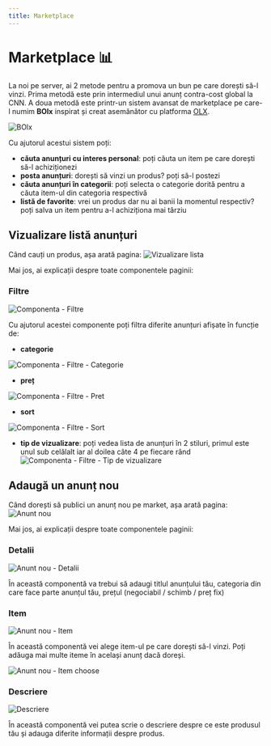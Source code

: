 ```yaml
---
title: Marketplace
---
```


# Marketplace 📊
La noi pe server, ai 2 metode pentru a promova un bun pe care dorești să-l vinzi. Prima metodă este prin intermediul unui anunț contra-cost global la CNN. A doua metodă este printr-un sistem avansat de marketplace pe care-l numim **BOlx** inspirat și creat asemănător cu platforma [OLX](https://olx.ro/).

![BOlx](https://i.imgur.com/8PRkKDv.png "BOlx")

Cu ajutorul acestui sistem poți:
- **căuta anunțuri cu interes personal**: poți căuta un item pe care dorești să-l achiziționezi
- **posta anunțuri**: dorești să vinzi un produs? poți să-l postezi
- **căuta anunțuri în categorii**: poți selecta o categorie dorită pentru a căuta item-ul din categoria respectivă
- **listă de favorite**: vrei un produs dar nu ai banii la momentul respectiv? poți salva un item pentru a-l achiziționa mai târziu

## Vizualizare listă anunțuri
Când cauți un produs, așa arată pagina:
![Vizualizare lista](https://i.imgur.com/LtqOqAs.png "Vizualizare lista")

Mai jos, ai explicații despre toate componentele paginii:
### Filtre
![Componenta - Filtre](https://i.imgur.com/3yUkUHE.png "Componenta - Filtre")

Cu ajutorul acestei componente poți filtra diferite anunțuri afișate în funcție de:
- **categorie**

![Componenta - Filtre - Categorie](https://i.imgur.com/2FJlKD9.png "Componenta - Filtre - Categorie")

- **preț**

![Componenta - Filtre - Pret](https://i.imgur.com/AApfoy5.png "Componenta - Filtre - Pret")

- **sort**

![Componenta - Filtre - Sort](https://i.imgur.com/76CFhq8.png "Componenta - Filtre - Sort")

- **tip de vizualizare**: poți vedea lista de anunțuri în 2 stiluri, primul este unul sub celălalt iar al doilea câte 4 pe fiecare rând
![Componenta - Filtre - Tip de vizualizare](https://i.imgur.com/rSouY0e.png "Componenta - Filtre - Tip de vizualizare")

## Adaugă un anunț nou
Când dorești să publici un anunț nou pe market, așa arată pagina:
![Anunt nou](https://i.imgur.com/YUmVOvq.png "Anunt nou")

Mai jos, ai explicații despre toate componentele paginii:
### Detalii
![Anunt nou - Detalii](https://i.imgur.com/iJr8noF.png "Anunt nou - Detalii")

În această componentă va trebui să adaugi titlul anunțului tău, categoria din care face parte anunțul tău, prețul (negociabil / schimb / preț fix)

### Item
![Anunt nou - Item](https://i.imgur.com/Wie2gyF.png)

În această componentă vei alege item-ul pe care dorești să-l vinzi. Poți adăuga mai multe iteme în același anunț dacă doreși.

![Anunt nou - Item choose](https://i.imgur.com/x4osxsC.png "Anunt nou - Item choose")

### Descriere
![Descriere](https://i.imgur.com/pqX1oOP.png "Descriere")

În această componentă vei putea scrie o descriere despre ce este produsul tău și adauga diferite informații despre produs.
